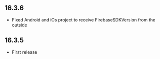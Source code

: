 ## 16.3.6

* Fixed Android and iOs project to receive FirebaseSDKVersion from the outside

## 16.3.5

* First release
